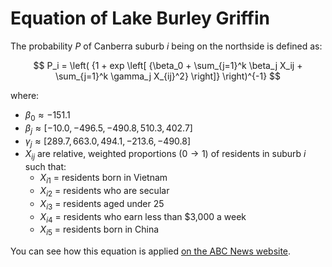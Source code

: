 # Equation of Lake Burley Griffin

The probability $P$ of Canberra suburb $i$ being on the northside is defined as:

$$ P_i = \left( {1 + exp \left[ {\beta_0 + \sum_{j=1}^k \beta_j X_ij + \sum_{j=1}^k \gamma_j X_{ij}^2} \right]} \right)^{-1} $$

where:

- $\beta_0 \approx -151.1$
- $\beta_j \approx \left[ -10.0, -496.5, -490.8, 510.3, 402.7 \right]$
- $\gamma_j \approx \left[ 289.7, 663.0, 494.1, -213.6, -490.8 \right]$
- $X_{ij}$ are relative, weighted proportions $\left( 0 \rightarrow 1 \right)$ of residents in suburb $i$ such that:
    - $X_{i1}$ = residents born in Vietnam
    - $X_{i2}$ = residents who are secular
    - $X_{i3}$ = residents aged under 25
    - $X_{i4}$ = residents who earn less than $3,000 a week
    - $X_{i5}$ = residents born in China

You can see how this equation is applied [on the ABC News website](https://www.abc.net.au/news/2022-08-10/census-reveals-canberras-changes-and-differences/101267070).    
